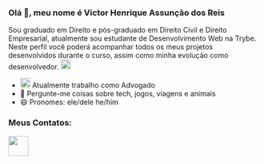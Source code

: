 ### Olá 👋, meu nome é Victor Henrique Assunção dos Reis

Sou graduado em Direito e pós-graduado em Direito Civil e Direito Empresarial, atualmente sou estudante de Desenvolvimento Web na Trybe. Neste perfil você poderá acompanhar todos os meus projetos desenvolvidos durante o curso, assim como minha evolução como desenvolvedor. <img src="https://user-images.githubusercontent.com/108594533/179084470-f56196a9-7d10-443a-ac62-279d1586cfb7.png" width= "20">



* <img src="https://user-images.githubusercontent.com/108594533/179086204-24ae2486-3ab4-4079-a0d4-15148ce8b75d.png" width="20"> Atualmente trabalho como Advogado
* 💬 Pergunte-me coisas sobre tech, jogos, viagens e animais
* 😄 Pronomes: ele/dele he/him
### Meus Contatos:
<a href="https://www.linkedin.com/in/victor-henrique-assun%C3%A7%C3%A3o-dos-reis-60a46497/" target="_blank"><img src="https://user-images.githubusercontent.com/108594533/179086991-5710d37e-c4b0-46f2-b782-a698e1eee9cc.png" width="40"></a>


<!--
**victorAssuncaoReis/victorAssuncaoReis** is a ✨ _special_ ✨ repository because its `README.md` (this file) appears on your GitHub profile.

Here are some ideas to get you started:

- 🔭 I’m currently working on ...
- 🌱 I’m currently learning ...
- 👯 I’m looking to collaborate on ...
- 🤔 I’m looking for help with ...
- 💬 Ask me about ...
- 📫 How to reach me: ...
- 😄 Pronouns: ...
- ⚡ Fun fact: ...
-->
